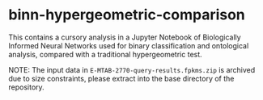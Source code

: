 # binn-hypergeometric-comparison
This contains a cursory analysis in a Jupyter Notebook of Biologically Informed Neural Networks used for binary classification and ontological analysis, compared with a traditional hypergeometric test. 

NOTE: The input data in `E-MTAB-2770-query-results.fpkms.zip` is archived due to size constraints, please extract into the base directory of the repository.
